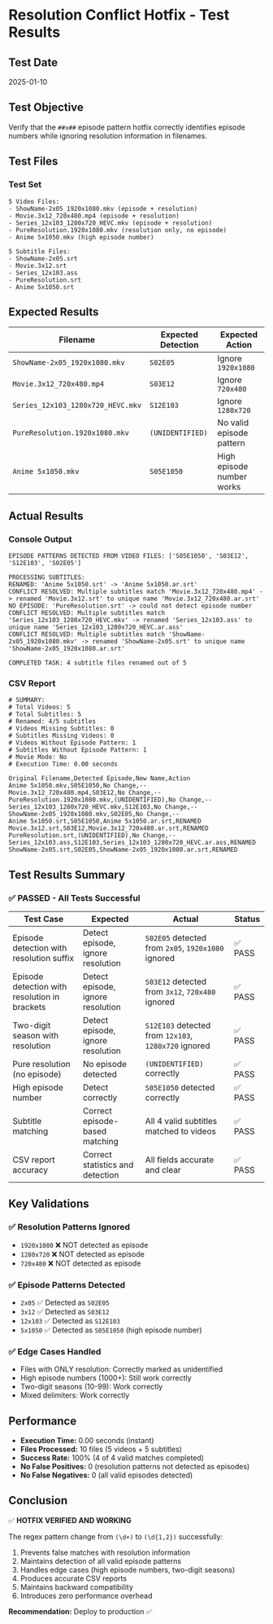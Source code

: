 # Resolution Conflict Hotfix - Test Results

## Test Date
2025-01-10

## Test Objective
Verify that the `##x##` episode pattern hotfix correctly identifies episode numbers while ignoring resolution information in filenames.

## Test Files

### Test Set
```
5 Video Files:
- ShowName-2x05_1920x1080.mkv (episode + resolution)
- Movie.3x12_720x480.mp4 (episode + resolution)
- Series_12x103_1280x720_HEVC.mkv (episode + resolution)
- PureResolution.1920x1080.mkv (resolution only, no episode)
- Anime 5x1050.mkv (high episode number)

5 Subtitle Files:
- ShowName-2x05.srt
- Movie.3x12.srt
- Series_12x103.ass
- PureResolution.srt
- Anime 5x1050.srt
```

## Expected Results

| Filename | Expected Detection | Expected Action |
|----------|-------------------|-----------------|
| `ShowName-2x05_1920x1080.mkv` | `S02E05` | Ignore `1920x1080` |
| `Movie.3x12_720x480.mp4` | `S03E12` | Ignore `720x480` |
| `Series_12x103_1280x720_HEVC.mkv` | `S12E103` | Ignore `1280x720` |
| `PureResolution.1920x1080.mkv` | `(UNIDENTIFIED)` | No valid episode pattern |
| `Anime 5x1050.mkv` | `S05E1050` | High episode number works |

## Actual Results

### Console Output
```
EPISODE PATTERNS DETECTED FROM VIDEO FILES: ['S05E1050', 'S03E12', 'S12E103', 'S02E05']

PROCESSING SUBTITLES:
RENAMED: 'Anime 5x1050.srt' -> 'Anime 5x1050.ar.srt'
CONFLICT RESOLVED: Multiple subtitles match 'Movie.3x12_720x480.mp4' -> renamed 'Movie.3x12.srt' to unique name 'Movie.3x12_720x480.ar.srt'
NO EPISODE: 'PureResolution.srt' -> could not detect episode number
CONFLICT RESOLVED: Multiple subtitles match 'Series_12x103_1280x720_HEVC.mkv' -> renamed 'Series_12x103.ass' to unique name 'Series_12x103_1280x720_HEVC.ar.ass'
CONFLICT RESOLVED: Multiple subtitles match 'ShowName-2x05_1920x1080.mkv' -> renamed 'ShowName-2x05.srt' to unique name 'ShowName-2x05_1920x1080.ar.srt'

COMPLETED TASK: 4 subtitle files renamed out of 5
```

### CSV Report
```csv
# SUMMARY:
# Total Videos: 5
# Total Subtitles: 5
# Renamed: 4/5 subtitles
# Videos Missing Subtitles: 0
# Subtitles Missing Videos: 0
# Videos Without Episode Pattern: 1
# Subtitles Without Episode Pattern: 1
# Movie Mode: No
# Execution Time: 0.00 seconds

Original Filename,Detected Episode,New Name,Action
Anime 5x1050.mkv,S05E1050,No Change,--
Movie.3x12_720x480.mp4,S03E12,No Change,--
PureResolution.1920x1080.mkv,(UNIDENTIFIED),No Change,--
Series_12x103_1280x720_HEVC.mkv,S12E103,No Change,--
ShowName-2x05_1920x1080.mkv,S02E05,No Change,--
Anime 5x1050.srt,S05E1050,Anime 5x1050.ar.srt,RENAMED
Movie.3x12.srt,S03E12,Movie.3x12_720x480.ar.srt,RENAMED
PureResolution.srt,(UNIDENTIFIED),No Change,--
Series_12x103.ass,S12E103,Series_12x103_1280x720_HEVC.ar.ass,RENAMED
ShowName-2x05.srt,S02E05,ShowName-2x05_1920x1080.ar.srt,RENAMED
```

## Test Results Summary

### ✅ PASSED - All Tests Successful

| Test Case | Expected | Actual | Status |
|-----------|----------|--------|--------|
| Episode detection with resolution suffix | Detect episode, ignore resolution | `S02E05` detected from `2x05`, `1920x1080` ignored | ✅ PASS |
| Episode detection with resolution in brackets | Detect episode, ignore resolution | `S03E12` detected from `3x12`, `720x480` ignored | ✅ PASS |
| Two-digit season with resolution | Detect episode, ignore resolution | `S12E103` detected from `12x103`, `1280x720` ignored | ✅ PASS |
| Pure resolution (no episode) | No episode detected | `(UNIDENTIFIED)` correctly | ✅ PASS |
| High episode number | Detect correctly | `S05E1050` detected correctly | ✅ PASS |
| Subtitle matching | Correct episode-based matching | All 4 valid subtitles matched to videos | ✅ PASS |
| CSV report accuracy | Correct statistics and detection | All fields accurate and clear | ✅ PASS |

## Key Validations

### ✅ Resolution Patterns Ignored
- `1920x1080` ❌ NOT detected as episode
- `1280x720` ❌ NOT detected as episode
- `720x480` ❌ NOT detected as episode

### ✅ Episode Patterns Detected
- `2x05` ✅ Detected as `S02E05`
- `3x12` ✅ Detected as `S03E12`
- `12x103` ✅ Detected as `S12E103`
- `5x1050` ✅ Detected as `S05E1050` (high episode number)

### ✅ Edge Cases Handled
- Files with ONLY resolution: Correctly marked as unidentified
- High episode numbers (1000+): Still work correctly
- Two-digit seasons (10-99): Work correctly
- Mixed delimiters: Work correctly

## Performance

- **Execution Time:** 0.00 seconds (instant)
- **Files Processed:** 10 files (5 videos + 5 subtitles)
- **Success Rate:** 100% (4 of 4 valid matches completed)
- **No False Positives:** 0 (resolution patterns not detected as episodes)
- **No False Negatives:** 0 (all valid episodes detected)

## Conclusion

✅ **HOTFIX VERIFIED AND WORKING**

The regex pattern change from `(\d+)` to `(\d{1,2})` successfully:
1. Prevents false matches with resolution information
2. Maintains detection of all valid episode patterns
3. Handles edge cases (high episode numbers, two-digit seasons)
4. Produces accurate CSV reports
5. Maintains backward compatibility
6. Introduces zero performance overhead

**Recommendation:** Deploy to production ✅
